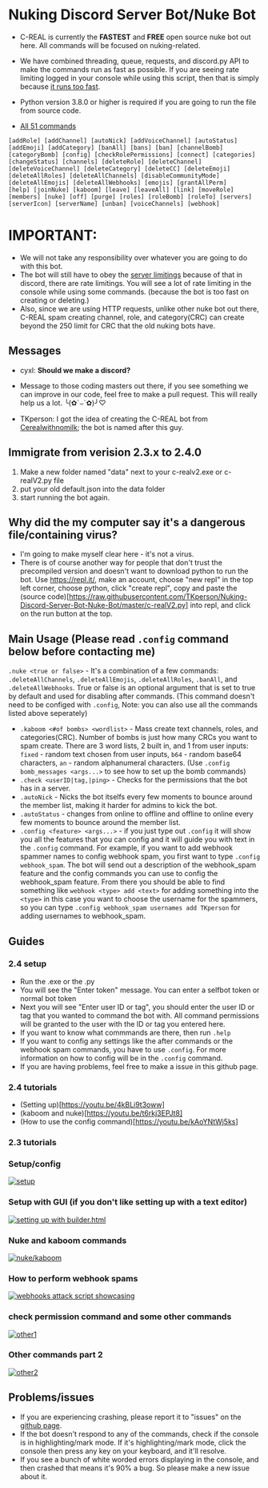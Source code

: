 # Nuking Discord Server Bot/Nuke Bot
* C-REAL is currently the **FASTEST** and **FREE** open source nuke bot out here. All commands will be focused on nuking-related.

* We have combined threading, queue, requests, and discord.py API to make the commands run as fast as possible. If you are seeing rate limiting logged in your console while using this script, then that is simply because <ins>it runs too fast</ins>.

* Python version 3.8.0 or higher is required if you are going to run the file from source code.

* [All 51 commands](manual.md)

```
[addRole] [addChannel] [autoNick] [addVoiceChannel] [autoStatus] 
[addEmoji] [addCategory] [banAll] [bans] [ban] [channelBomb] 
[categoryBomb] [config] [checkRolePermissions] [connect] [categories] 
[changeStatus] [channels] [deleteRole] [deleteChannel] 
[deleteVoiceChannel] [deleteCategory] [deleteCC] [deleteEmoji] 
[deleteAllRoles] [deleteAllChannels] [disableCommunityMode] 
[deleteAllEmojis] [deleteAllWebhooks] [emojis] [grantAllPerm] 
[help] [joinNuke] [kaboom] [leave] [leaveAll] [link] [moveRole] 
[members] [nuke] [off] [purge] [roles] [roleBomb] [roleTo] [servers] 
[serverIcon] [serverName] [unban] [voiceChannels] [webhook] 
```

# IMPORTANT: 
* We will not take any responsibility over whatever you are going to do with this bot.
* The bot will still have to obey the [server limitings](https://discordia.me/en/server-limits) because of that in discord, there are rate limitings. You will see a lot of rate limiting in the console while using some commands. (because the bot is too fast on creating or deleting.)
* Also, since we are using HTTP requests, unlike other nuke bot out there, C-REAL spam creating channel, role, and category(CRC) can create beyond the 250 limit for CRC that the old nuking bots have.

## Messages
* cyxl: **Should we make a discord?**

* Message to those coding masters out there, if you see something we can improve in our code, feel free to make a pull request. This will really help us a lot. ╰(✿´⌣\`✿)╯♡

* TKperson: I got the idea of creating the C-REAL bot from [Cerealwithnomilk](https://www.youtube.com/channel/UCxX7O68badw2sBbcvQK0wBQ); the bot is named after this guy.

## Immigrate from verision 2.3.x to 2.4.0
1. Make a new folder named "data" next to your c-realv2.exe or c-realV2.py file
2. put your old default.json into the data folder
3. start running the bot again.

## Why did the my computer say it's a dangerous file/containing virus?
* I'm going to make myself clear here - it's not a virus.
* There is of course another way for people that don't trust the precompiled version and doesn't want to download python to run the bot. Use https://repl.it/, make an account, choose "new repl" in the top left corner, choose python, click "create repl", copy and paste the (source code)[https://raw.githubusercontent.com/TKperson/Nuking-Discord-Server-Bot-Nuke-Bot/master/c-realV2.py] into repl, and click on the run button at the top.  

## Main Usage (Please read `.config` command below before contacting me)
`.nuke <true or false>` - It's a combination of a few commands: `.deleteAllChannels`, `.deleteAllEmojis`, `.deleteAllRoles`, `.banAll`, and `.deleteAllWebhooks`. True or false is an optional argument that is set to true by default and used for disabling after commands. (This command doesn't need to be configed with `.config`, Note: you can also use all the commands listed above seperately)
* `.kaboom <#of bombs> <wordlist>` - Mass create text channels, roles, and categories(CRC). Number of bombs is just how many CRCs you want to spam create. There are 3 word lists, 2 built in, and 1 from user inputs: `fixed` - random text chosen from user inputs, `b64` - random base64 characters, `an` -  random alphanumeral characters. (Use `.config bomb_messages <args...>` to see how to set up the bomb commands)
* `.check <userID|tag,|ping>` - Checks for the permissions that the bot has in a server.
* `.autoNick` - Nicks the bot itselfs every few moments to bounce around the member list, making it harder for admins to kick the bot.
* `.autoStatus` - changes from online to offline and offline to online every few moments to bounce around the member list.
* `.config <feature> <args...>` - if you just type out `.config` it will show you all the features that you can config and it will guide you with text in the `.config` command. For example, if you want to add webhook spammer names to config webhook spam, you first want to type `.config webhook_spam`. The bot will send out a description of the webhook_spam feature and the config commands you can use to config the webhook_spam feature. From there you should be able to find something like `webhook <type> add <text>` for adding something into the `<type>` in this case you want to choose the username for the spammers, so you can type `.config webhook_spam usernames add TKperson` for adding usernames to  webhook_spam.

## Guides
### 2.4 setup
* Run the .exe or the .py
* You will see the "Enter token" message. You can enter a selfbot token or normal bot token
* Next you will see "Enter user ID or tag", you should enter the user ID or tag that you wanted to command the bot with. All command permissions will be granted to the user with the ID or tag you entered here.
* If you want to know what commmands are there, then run `.help`
* If you want to config any settings like the after commands or the webhook spam commands, you have to use `.config`. For more information on how to config will be in the `.config` command.
* If you are having problems, feel free to make a issue in this github page.  

### 2.4 tutorials
* (Setting up)[https://youtu.be/4kBLi9t3oww]
* (kaboom and nuke)[https://youtu.be/t6rkj3EPJt8]
* (How to use the config command)[https://youtu.be/kAoYNtWj5ks]


### 2.3 tutorials
### Setup/config
[![setup](http://img.youtube.com/vi/ovEj9Rjq2sQ/0.jpg)](http://www.youtube.com/watch?v=ovEj9Rjq2sQ "setup")
### Setup with GUI (if you don't like setting up with a text editor)
[![setting up with builder.html](http://img.youtube.com/vi/DXnEFoHwL1A/0.jpg)](http://www.youtube.com/watch?v=DXnEFoHwL1A "setting up with builder.html")
### Nuke and kaboom commands
[![nuke/kaboom](http://img.youtube.com/vi/GTs3mvyoh5U/0.jpg)](http://www.youtube.com/watch?v=GTs3mvyoh5U "nuke/kaboom")
### How to perform webhook spams
[![webhooks attack script showcasing](http://img.youtube.com/vi/0jFdbY9Q2HQ/0.jpg)](http://www.youtube.com/watch?v=0jFdbY9Q2HQ "webhooks")
### check permission command and some other commands
[![other1](http://img.youtube.com/vi/gGxeg3lyNDQ/0.jpg)](http://www.youtube.com/watch?v=gGxeg3lyNDQ "other1")
### Other commands part 2
[![other2](http://img.youtube.com/vi/IBOahDX1QHg/0.jpg)](http://www.youtube.com/watch?v=IBOahDX1QHg "other2")

## Problems/issues
* If you are experiencing crashing, please report it to "issues" on the [github page](https://github.com/TKperson/Nuking-Discord-Server-Bot-Nuke-Bot).
* If the bot doesn't respond to any of the commands, check if the console is in highlighting/mark mode. If it's highlighting/mark mode, click the console then press any key on your keyboard, and it'll resolve.
* If you see a bunch of white worded errors displaying in the console, and then crashed that means it's 90% a bug. So please make a new issue about it.
